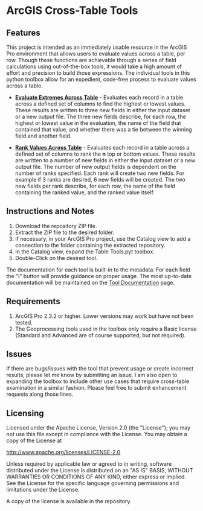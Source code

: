 # ArcGIS Cross-Table Tools

## Features
 
This project is intended as an immediately usable resource in the ArcGIS Pro environment that allows users to evaluate values across a table, per row. Though these functions are achievable through a series of field calculations using out-of-the-box tools, it would take a high amount of effort and precision to build those expressions. The individual tools in this python toolbox allow for an expedient, code-free process to evaluate values across a table.

* **[Evaluate Extremes Across Table](https://github.com/djarrard/ArcGIS-Cross-Table-Tools/blob/master/Tool%20Documentation.md#evaluate-extremes-across-table)** - Evaluates each record in a table across a defined set of columns to find the highest or lowest values. These results are written to three new fields in either the input dataset or a new output file. The three new fields describe, for each row, the highest or lowest value in the evaluation, the name of the field that contained that value, and whether there was a tie between the winning field and another field.

* **[Rank Values Across Table](https://github.com/djarrard/ArcGIS-Cross-Table-Tools/blob/master/Tool%20Documentation.md#rank-values-across-table)** - Evaluates each record in a table across a defined set of columns to rank the **n** top or bottom values. These results are written to a number of new fields in either the input dataset or a new output file. The number of new output fields is dependent on the number of ranks specified. Each rank will create two new fields. For example if 3 ranks are desired, 6 new fields will be created. The two new fields per rank describe, for each row, the name of the field containing the ranked value, and the ranked value itself.
 
 ## Instructions and Notes
 
 1. Download the repository ZIP file.
 2. Extract the ZIP file to the desired folder.
 3. If necessary, in your ArcGIS Pro project, use the Catalog view to add a connection to the folder containing the extracted repository.
 4. In the Catalog view, expand the Table Tools.pyt toolbox.
 5. Double-Click on the desired tool.
 
 The documentation for each tool is built-in to the metadata. For each field the "i" button will provide guidance on proper usage. The most up-to-date documentation will be maintained on the [Tool Documentation](https://github.com/djarrard/ArcGIS-Cross-Table-Tools/blob/master/Tool%20Documentation.md) page.
 
 ## Requirements
 
 1. ArcGIS Pro 2.3.2 or higher. Lower versions may work but have not been tested.
 2. The Geoprocessing tools used in the toolbox only require a Basic license (Standard and Advanced are of course supported, but not required).
 
 ## Issues
 
If there are bugs/issues with the tool that prevent usage or create incorrect results, please let me know by submitting an issue. I am also open to expanding the toolbox to include other use cases that require cross-table examination in a similar fashion. Please feel free to submit enhancement requests along those lines.

## Licensing

Licensed under the Apache License, Version 2.0 (the "License");
you may not use this file except in compliance with the License.
You may obtain a copy of the License at


   http://www.apache.org/licenses/LICENSE-2.0


Unless required by applicable law or agreed to in writing, software
distributed under the License is distributed on an "AS IS" BASIS,
WITHOUT WARRANTIES OR CONDITIONS OF ANY KIND, either express or implied.
See the License for the specific language governing permissions and
limitations under the License.


A copy of the license is available in the repository.


